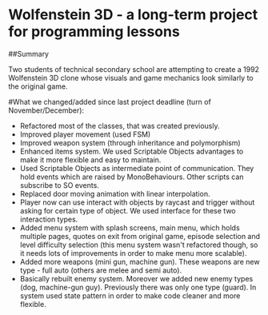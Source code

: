 # Wolfenstein 3D - a long-term project for programming lessons

##Summary

Two students of technical secondary school are attempting to create a 1992 Wolfenstein 3D clone whose visuals and game mechanics look similarly to the original game.

#What we changed/added since last project deadline (turn of November/December):

* Refactored most of the classes, that was created previously.
* Improved player movement (used FSM)
* Improved weapon system (through inheritance and polymorphism)
* Enhanced items system. We used Scriptable Objects advantages to make it more flexible and easy to maintain.
* Used Scriptable Objects as intermediate point of communication. They hold events which are raised by MonoBehaviours. Other scripts can subscribe to SO events.
* Replaced door moving animation with linear interpolation.
* Player now can use interact with objects by raycast and trigger without asking for certain type of object. We used interface for these two interaction types.
* Added menu system with splash screens, main menu, which holds multiple pages, quotes on exit from original game, episode selection and level difficulty selection (this menu system wasn't refactored though, so it needs lots of improvements in order to make menu more scalable).
* Added more weapons (mini gun, machine gun). These weapons are new type - full auto (others are melee and semi auto). 
* Basically rebuilt enemy system. Moreover we added new enemy types (dog, machine-gun guy). Previously there was only one type (guard). In system used state pattern in order to make code cleaner and more flexible.
